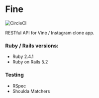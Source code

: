 # Fine
![CircleCI](https://img.shields.io/circleci/project/github/mrcnk/fine.svg)

RESTful API for Vine / Instagram clone app.

### Ruby / Rails versions:
* Ruby 2.4.1
* Ruby on Rails 5.2

### Testing
* RSpec
* Shoulda Matchers
